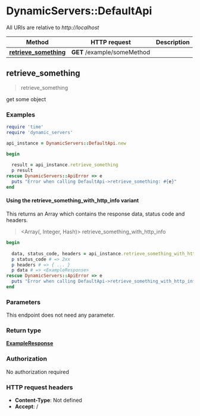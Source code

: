 # DynamicServers::DefaultApi

All URIs are relative to *http://localhost*

| Method | HTTP request | Description |
| ------ | ------------ | ----------- |
| [**retrieve_something**](DefaultApi.md#retrieve_something) | **GET** /example/someMethod |  |


## retrieve_something

> <ExampleResponse> retrieve_something



get some object

### Examples

```ruby
require 'time'
require 'dynamic_servers'

api_instance = DynamicServers::DefaultApi.new

begin
  
  result = api_instance.retrieve_something
  p result
rescue DynamicServers::ApiError => e
  puts "Error when calling DefaultApi->retrieve_something: #{e}"
end
```

#### Using the retrieve_something_with_http_info variant

This returns an Array which contains the response data, status code and headers.

> <Array(<ExampleResponse>, Integer, Hash)> retrieve_something_with_http_info

```ruby
begin
  
  data, status_code, headers = api_instance.retrieve_something_with_http_info
  p status_code # => 2xx
  p headers # => { ... }
  p data # => <ExampleResponse>
rescue DynamicServers::ApiError => e
  puts "Error when calling DefaultApi->retrieve_something_with_http_info: #{e}"
end
```

### Parameters

This endpoint does not need any parameter.

### Return type

[**ExampleResponse**](ExampleResponse.md)

### Authorization

No authorization required

### HTTP request headers

- **Content-Type**: Not defined
- **Accept**: /

